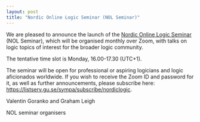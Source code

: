 ```yaml
---
layout: post
title: "Nordic Online Logic Seminar (NOL Seminar)"
---
```

We are pleased to announce the launch of the
[Nordic Online Logic Seminar](/the-NOL-seminar.html)
(NOL Seminar), which will be organised monthly over Zoom, with talks on logic
topics of interest for the broader logic community.

The tentative time slot is Monday, 16.00-17.30 (UTC+1).

The seminar will be open for professional or aspiring logicians and logic
aficionados worldwide. If you wish to receive the Zoom ID and password for it,
as well as further announcements, please subscribe here:
<https://listserv.gu.se/sympa/subscribe/nordiclogic>.

Valentin Goranko and Graham Leigh

NOL seminar organisers
